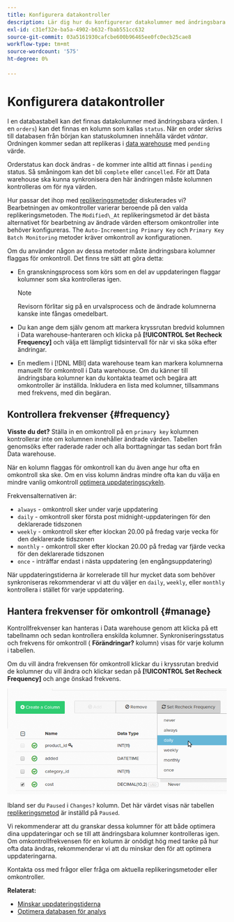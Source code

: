 ```yaml
---
title: Konfigurera datakontroller
description: Lär dig hur du konfigurerar datakolumner med ändringsbara värden.
exl-id: c31ef32e-ba5a-4902-b632-fbab551cc632
source-git-commit: 03a5161930cafcbe600b96465ee0fc0ecb25cae8
workflow-type: tm+mt
source-wordcount: '575'
ht-degree: 0%

---
```


# Konfigurera datakontroller

I en databastabell kan det finnas datakolumner med ändringsbara värden. I en `orders`) kan det finnas en kolumn som kallas `status`. När en order skrivs till databasen från början kan statuskolumnen innehålla värdet _väntar_. Ordningen kommer sedan att replikeras i [data warehouse](../data-warehouse-mgr/tour-dwm.md) med `pending` värde.

Orderstatus kan dock ändras - de kommer inte alltid att finnas i `pending` status. Så småningom kan det bli `complete` eller `cancelled`. För att Data warehouse ska kunna synkronisera den här ändringen måste kolumnen kontrolleras om för nya värden.

Hur passar det ihop med [replikeringsmetoder](../data-warehouse-mgr/cfg-replication-methods.md) diskuterades vi? Bearbetningen av omkontroller varierar beroende på den valda replikeringsmetoden. The `Modified\_At` replikeringsmetod är det bästa alternativet för bearbetning av ändrade värden eftersom omkontroller inte behöver konfigureras. The `Auto-Incrementing Primary Key` och `Primary Key Batch Monitoring` metoder kräver omkontroll av konfigurationen.

Om du använder någon av dessa metoder måste ändringsbara kolumner flaggas för omkontroll. Det finns tre sätt att göra detta:

* En granskningsprocess som körs som en del av uppdateringen flaggar kolumner som ska kontrolleras igen.

   >[!NOTE]
   >
   >Revisorn förlitar sig på en urvalsprocess och de ändrade kolumnerna kanske inte fångas omedelbart.

* Du kan ange dem själv genom att markera kryssrutan bredvid kolumnen i Data warehouse-hanteraren och klicka på **[!UICONTROL Set Recheck Frequency]** och välja ett lämpligt tidsintervall för när vi ska söka efter ändringar.
* En medlem i [!DNL MBI] data warehouse team kan markera kolumnerna manuellt för omkontroll i Data warehouse. Om du känner till ändringsbara kolumner kan du kontakta teamet och begära att omkontroller är inställda. Inkludera en lista med kolumner, tillsammans med frekvens, med din begäran.

## Kontrollera frekvenser {#frequency}

**Visste du det?**
Ställa in en omkontroll på en `primary key` kolumnen kontrollerar inte om kolumnen innehåller ändrade värden. Tabellen genomsöks efter raderade rader och alla borttagningar tas sedan bort från Data warehouse.

När en kolumn flaggas för omkontroll kan du även ange hur ofta en omkontroll ska ske. Om en viss kolumn ändras mindre ofta kan du välja en mindre vanlig omkontroll [optimera uppdateringscykeln](../../best-practices/reduce-update-cycle-time.md).

Frekvensalternativen är:

* `always` - omkontroll sker under varje uppdatering
* `daily` - omkontroll sker första post midnight-uppdateringen för den deklarerade tidszonen
* `weekly` - omkontroll sker efter klockan 20.00 på fredag varje vecka för den deklarerade tidszonen
* `monthly` - omkontroll sker efter klockan 20.00 på fredag var fjärde vecka för den deklarerade tidszonen
* `once` - inträffar endast i nästa uppdatering (en engångsuppdatering)

När uppdateringstiderna är korrelerade till hur mycket data som behöver synkroniseras rekommenderar vi att du väljer en `daily`, `weekly`, eller `monthly` kontrollera i stället för varje uppdatering.

## Hantera frekvenser för omkontroll {#manage}

Kontrollfrekvenser kan hanteras i Data warehouse genom att klicka på ett tabellnamn och sedan kontrollera enskilda kolumner. Synkroniseringsstatus och frekvens för omkontroll ( **Förändringar?** kolumn) visas för varje kolumn i tabellen.

Om du vill ändra frekvensen för omkontroll klickar du i kryssrutan bredvid de kolumner du vill ändra och klickar sedan på **[!UICONTROL Set Recheck Frequency]** och ange önskad frekvens.

![](../../assets/dwm-recheck.png)

Ibland ser du `Paused` i `Changes?` kolumn. Det här värdet visas när tabellen [replikeringsmetod](../../data-analyst/data-warehouse-mgr/cfg-data-rechecks.md) är inställd på `Paused`.

Vi rekommenderar att du granskar dessa kolumner för att både optimera dina uppdateringar och se till att ändringsbara kolumner kontrolleras igen. Om omkontrollfrekvensen för en kolumn är onödigt hög med tanke på hur ofta data ändras, rekommenderar vi att du minskar den för att optimera uppdateringarna.

Kontakta oss med frågor eller fråga om aktuella replikeringsmetoder eller omkontroller.

**Relaterat:**

* [Minskar uppdateringstiderna](../../best-practices/reduce-update-cycle-time.md)
* [Optimera databasen för analys](../../best-practices/opt-db-analysis.md)
